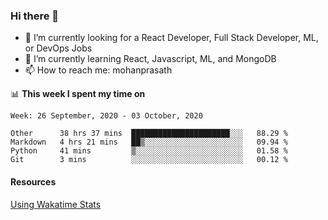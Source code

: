 ### Hi there 👋

- 🔭 I’m currently looking for a React Developer, Full Stack Developer, ML, or DevOps Jobs
- 🌱 I’m currently learning React, Javascript, ML, and MongoDB
- 📫 How to reach me: mohanprasath

📊 **This week I spent my time on**
<!--START_SECTION:waka-->
```text
Week: 26 September, 2020 - 03 October, 2020

Other      38 hrs 37 mins  ██████████████████████░░░   88.29 % 
Markdown   4 hrs 21 mins   ██▒░░░░░░░░░░░░░░░░░░░░░░   09.94 % 
Python     41 mins         ▒░░░░░░░░░░░░░░░░░░░░░░░░   01.58 % 
Git        3 mins          ░░░░░░░░░░░░░░░░░░░░░░░░░   00.12 % 
```
<!--END_SECTION:waka-->

#### Resources
[Using Wakatime Stats](https://github.com/marketplace/actions/waka-readme)
